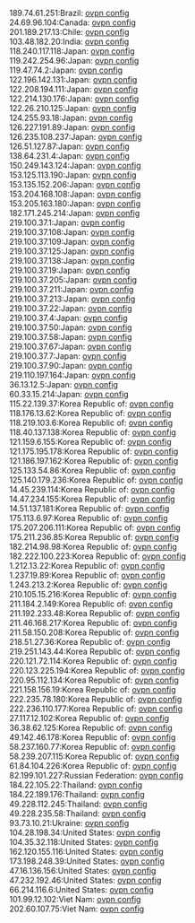 189.74.61.251:Brazil: [ovpn config](vpn/189_74_61_251.ovpn)  
24.69.96.104:Canada: [ovpn config](vpn/24_69_96_104.ovpn)  
201.189.217.13:Chile: [ovpn config](vpn/201_189_217_13.ovpn)  
103.48.182.20:India: [ovpn config](vpn/103_48_182_20.ovpn)  
118.240.117.118:Japan: [ovpn config](vpn/118_240_117_118.ovpn)  
119.242.254.96:Japan: [ovpn config](vpn/119_242_254_96.ovpn)  
119.47.74.2:Japan: [ovpn config](vpn/119_47_74_2.ovpn)  
122.196.142.131:Japan: [ovpn config](vpn/122_196_142_131.ovpn)  
122.208.194.111:Japan: [ovpn config](vpn/122_208_194_111.ovpn)  
122.214.130.176:Japan: [ovpn config](vpn/122_214_130_176.ovpn)  
122.26.210.125:Japan: [ovpn config](vpn/122_26_210_125.ovpn)  
124.255.93.18:Japan: [ovpn config](vpn/124_255_93_18.ovpn)  
126.227.191.89:Japan: [ovpn config](vpn/126_227_191_89.ovpn)  
126.235.108.237:Japan: [ovpn config](vpn/126_235_108_237.ovpn)  
126.51.127.87:Japan: [ovpn config](vpn/126_51_127_87.ovpn)  
138.64.231.4:Japan: [ovpn config](vpn/138_64_231_4.ovpn)  
150.249.143.124:Japan: [ovpn config](vpn/150_249_143_124.ovpn)  
153.125.113.190:Japan: [ovpn config](vpn/153_125_113_190.ovpn)  
153.135.152.206:Japan: [ovpn config](vpn/153_135_152_206.ovpn)  
153.204.168.108:Japan: [ovpn config](vpn/153_204_168_108.ovpn)  
153.205.163.180:Japan: [ovpn config](vpn/153_205_163_180.ovpn)  
182.171.245.214:Japan: [ovpn config](vpn/182_171_245_214.ovpn)  
219.100.37.1:Japan: [ovpn config](vpn/219_100_37_1.ovpn)  
219.100.37.108:Japan: [ovpn config](vpn/219_100_37_108.ovpn)  
219.100.37.109:Japan: [ovpn config](vpn/219_100_37_109.ovpn)  
219.100.37.125:Japan: [ovpn config](vpn/219_100_37_125.ovpn)  
219.100.37.138:Japan: [ovpn config](vpn/219_100_37_138.ovpn)  
219.100.37.19:Japan: [ovpn config](vpn/219_100_37_19.ovpn)  
219.100.37.205:Japan: [ovpn config](vpn/219_100_37_205.ovpn)  
219.100.37.211:Japan: [ovpn config](vpn/219_100_37_211.ovpn)  
219.100.37.213:Japan: [ovpn config](vpn/219_100_37_213.ovpn)  
219.100.37.22:Japan: [ovpn config](vpn/219_100_37_22.ovpn)  
219.100.37.4:Japan: [ovpn config](vpn/219_100_37_4.ovpn)  
219.100.37.50:Japan: [ovpn config](vpn/219_100_37_50.ovpn)  
219.100.37.58:Japan: [ovpn config](vpn/219_100_37_58.ovpn)  
219.100.37.67:Japan: [ovpn config](vpn/219_100_37_67.ovpn)  
219.100.37.7:Japan: [ovpn config](vpn/219_100_37_7.ovpn)  
219.100.37.90:Japan: [ovpn config](vpn/219_100_37_90.ovpn)  
219.110.197.164:Japan: [ovpn config](vpn/219_110_197_164.ovpn)  
36.13.12.5:Japan: [ovpn config](vpn/36_13_12_5.ovpn)  
60.33.15.214:Japan: [ovpn config](vpn/60_33_15_214.ovpn)  
115.22.139.37:Korea Republic of: [ovpn config](vpn/115_22_139_37.ovpn)  
118.176.13.62:Korea Republic of: [ovpn config](vpn/118_176_13_62.ovpn)  
118.219.103.6:Korea Republic of: [ovpn config](vpn/118_219_103_6.ovpn)  
118.40.137.138:Korea Republic of: [ovpn config](vpn/118_40_137_138.ovpn)  
121.159.6.155:Korea Republic of: [ovpn config](vpn/121_159_6_155.ovpn)  
121.175.195.178:Korea Republic of: [ovpn config](vpn/121_175_195_178.ovpn)  
121.186.197.162:Korea Republic of: [ovpn config](vpn/121_186_197_162.ovpn)  
125.133.54.86:Korea Republic of: [ovpn config](vpn/125_133_54_86.ovpn)  
125.140.179.236:Korea Republic of: [ovpn config](vpn/125_140_179_236.ovpn)  
14.45.239.114:Korea Republic of: [ovpn config](vpn/14_45_239_114.ovpn)  
14.47.234.155:Korea Republic of: [ovpn config](vpn/14_47_234_155.ovpn)  
14.51.137.181:Korea Republic of: [ovpn config](vpn/14_51_137_181.ovpn)  
175.113.6.97:Korea Republic of: [ovpn config](vpn/175_113_6_97.ovpn)  
175.207.206.111:Korea Republic of: [ovpn config](vpn/175_207_206_111.ovpn)  
175.211.236.85:Korea Republic of: [ovpn config](vpn/175_211_236_85.ovpn)  
182.214.98.98:Korea Republic of: [ovpn config](vpn/182_214_98_98.ovpn)  
182.222.100.223:Korea Republic of: [ovpn config](vpn/182_222_100_223.ovpn)  
1.212.13.22:Korea Republic of: [ovpn config](vpn/1_212_13_22.ovpn)  
1.237.19.89:Korea Republic of: [ovpn config](vpn/1_237_19_89.ovpn)  
1.243.213.2:Korea Republic of: [ovpn config](vpn/1_243_213_2.ovpn)  
210.105.15.216:Korea Republic of: [ovpn config](vpn/210_105_15_216.ovpn)  
211.184.2.149:Korea Republic of: [ovpn config](vpn/211_184_2_149.ovpn)  
211.192.233.48:Korea Republic of: [ovpn config](vpn/211_192_233_48.ovpn)  
211.46.168.217:Korea Republic of: [ovpn config](vpn/211_46_168_217.ovpn)  
211.58.150.208:Korea Republic of: [ovpn config](vpn/211_58_150_208.ovpn)  
218.51.27.36:Korea Republic of: [ovpn config](vpn/218_51_27_36.ovpn)  
219.251.143.44:Korea Republic of: [ovpn config](vpn/219_251_143_44.ovpn)  
220.121.72.114:Korea Republic of: [ovpn config](vpn/220_121_72_114.ovpn)  
220.123.225.194:Korea Republic of: [ovpn config](vpn/220_123_225_194.ovpn)  
220.95.112.134:Korea Republic of: [ovpn config](vpn/220_95_112_134.ovpn)  
221.158.156.19:Korea Republic of: [ovpn config](vpn/221_158_156_19.ovpn)  
222.235.78.180:Korea Republic of: [ovpn config](vpn/222_235_78_180.ovpn)  
222.236.110.177:Korea Republic of: [ovpn config](vpn/222_236_110_177.ovpn)  
27.117.12.102:Korea Republic of: [ovpn config](vpn/27_117_12_102.ovpn)  
36.38.62.125:Korea Republic of: [ovpn config](vpn/36_38_62_125.ovpn)  
49.142.46.178:Korea Republic of: [ovpn config](vpn/49_142_46_178.ovpn)  
58.237.160.77:Korea Republic of: [ovpn config](vpn/58_237_160_77.ovpn)  
58.239.207.115:Korea Republic of: [ovpn config](vpn/58_239_207_115.ovpn)  
61.84.104.226:Korea Republic of: [ovpn config](vpn/61_84_104_226.ovpn)  
82.199.101.227:Russian Federation: [ovpn config](vpn/82_199_101_227.ovpn)  
184.22.105.22:Thailand: [ovpn config](vpn/184_22_105_22.ovpn)  
184.22.189.176:Thailand: [ovpn config](vpn/184_22_189_176.ovpn)  
49.228.112.245:Thailand: [ovpn config](vpn/49_228_112_245.ovpn)  
49.228.235.58:Thailand: [ovpn config](vpn/49_228_235_58.ovpn)  
93.73.10.21:Ukraine: [ovpn config](vpn/93_73_10_21.ovpn)  
104.28.198.34:United States: [ovpn config](vpn/104_28_198_34.ovpn)  
104.35.32.118:United States: [ovpn config](vpn/104_35_32_118.ovpn)  
162.120.155.116:United States: [ovpn config](vpn/162_120_155_116.ovpn)  
173.198.248.39:United States: [ovpn config](vpn/173_198_248_39.ovpn)  
47.16.136.156:United States: [ovpn config](vpn/47_16_136_156.ovpn)  
47.232.192.46:United States: [ovpn config](vpn/47_232_192_46.ovpn)  
66.214.116.6:United States: [ovpn config](vpn/66_214_116_6.ovpn)  
101.99.12.102:Viet Nam: [ovpn config](vpn/101_99_12_102.ovpn)  
202.60.107.75:Viet Nam: [ovpn config](vpn/202_60_107_75.ovpn)  
